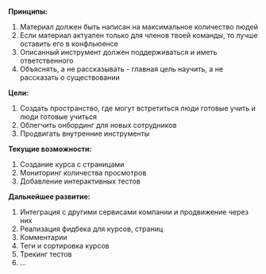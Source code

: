**Принципы:**
1. Материал должен быть написан на максимальное количество людей
2. Если материал актуален только для членов твоей команды, то лучше оставить его в конфльюенсе
3. Описанный инструмент должен поддерживаться и иметь ответственного 
4. Объяснять, а не рассказывать - главная цель научить, а не рассказать о существовании

**Цели:**
1. Создать пространство, где могут встретиться люди готовые учить и люди готовые учиться
2. Облегчить онбординг для новых сотрудников
3. Продвигать внутренние инструменты

**Текущие возможности:**
1. Создание курса с страницами
2. Мониторинг количества просмотров
3. Добавление интерактивных тестов
   
**Дальнейшее развитие:**
1. Интеграция с другими сервисами компании и продвижение через них
2. Реализация фидбека для курсов, страниц
3. Комментарии
4. Теги и сортировка курсов
5. Трекинг тестов
6. ...